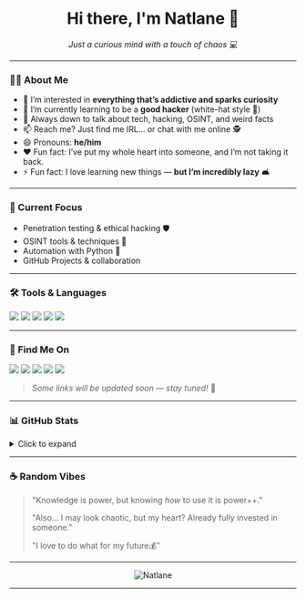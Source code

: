 <h1 align="center">Hi there, I'm Natlane 👋</h1>

<p align="center">
  <em>Just a curious mind with a touch of chaos 💻</em>
</p>

---

### 👨‍💻 About Me

- 👀 I’m interested in **everything that’s addictive and sparks curiosity**
- 🌱 I’m currently learning to be a **good hacker** (white-hat style 👻)
- 💬 Always down to talk about tech, hacking, OSINT, and weird facts
- 📫 Reach me? Just find me IRL... or chat with me online 🕵️
- 😄 Pronouns: **he/him**
- ❤️ Fun fact: I’ve put my whole heart into someone, and I’m not taking it back.
- ⚡ Fun fact: I love learning new things — **but I’m incredibly lazy** 🛋️

---

### 🧠 Current Focus

- Penetration testing & ethical hacking 🛡️
- OSINT tools & techniques 🔎
- Automation with Python 🐍
- GitHub Projects & collaboration

---

### 🛠️ Tools & Languages
<p>
  <img src="https://img.shields.io/badge/Python-3670A0?style=for-the-badge&logo=python&logoColor=fff"/>
  <img src="https://img.shields.io/badge/Bash-4EAA25?style=for-the-badge&logo=gnubash&logoColor=white"/>
  <img src="https://img.shields.io/badge/Kali_Linux-557C94?style=for-the-badge&logo=kalilinux&logoColor=white"/>
  <img src="https://img.shields.io/badge/Git-F05032?style=for-the-badge&logo=git&logoColor=white"/>
  <img src="https://img.shields.io/badge/VS_Code-007ACC?style=for-the-badge&logo=visual%20studio%20code&logoColor=white"/>
</p>

---

### 🔗 Find Me On

<p>
  <a href="https://github.com/Natlane"><img src="https://img.shields.io/badge/GitHub-Natlane-181717?style=flat&logo=github" /></a>
  <a href="https://linkedin.com/in/your-username"><img src="https://img.shields.io/badge/LinkedIn-Coming%20Soon-blue?style=flat&logo=linkedin" /></a>
  <a href="https://discord.gg/ZX7ayZd2"><img src="https://img.shields.io/badge/Discord-shidomino%233388-5865F2?style=flat&logo=discord&logoColor=white" /></a>
  <a href="https://youtube.com/@yourchannel"><img src="https://img.shields.io/badge/YouTube-Coming%20Soon-FF0000?style=flat&logo=youtube" /></a>
  <a href="https://instagram.com/your_instagram"><img src="https://img.shields.io/badge/Instagram-Coming%20Soon-E4405F?style=flat&logo=instagram&logoColor=white" /></a>
</p>

> *Some links will be updated soon — stay tuned!* 🔧

---

### 📊 GitHub Stats

<details>
  <summary>Click to expand</summary>

<p align="center">
  <img src="https://github-readme-stats.vercel.app/api?username=Natlane&show_icons=true&theme=github_dark" alt="GitHub Stats"/>
  <br />
  <img src="https://github-readme-streak-stats.herokuapp.com/?user=Natlane&theme=github-dark" alt="GitHub Streak" />
</p>

</details>

---

### ☕ Random Vibes

> "Knowledge is power, but knowing *how* to use it is power++."
> 
> "Also... I may look chaotic, but my heart? Already fully invested in someone."
>
> "I love to do what for my future💰"
---

<p align="center">
  <img src="https://komarev.com/ghpvc/?username=Natlane&label=Profile+Views&color=blue" alt="Natlane" />
</p>

---

<!---
Natlane/Natlane is a ✨ special ✨ repository because its `README.md` (this file) appears on your GitHub profile.
You can click the Preview link to take a look at your changes.
--->
